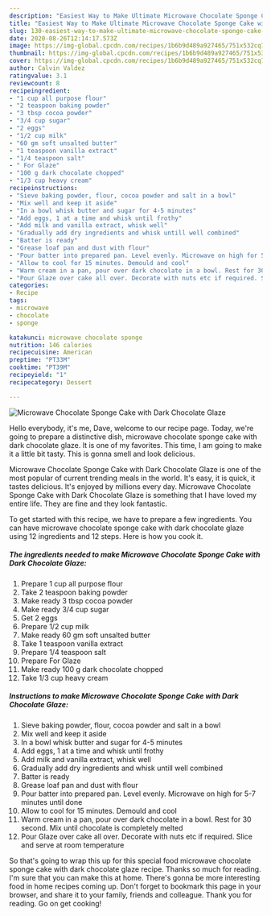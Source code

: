 ```yaml
---
description: "Easiest Way to Make Ultimate Microwave Chocolate Sponge Cake with Dark Chocolate Glaze"
title: "Easiest Way to Make Ultimate Microwave Chocolate Sponge Cake with Dark Chocolate Glaze"
slug: 130-easiest-way-to-make-ultimate-microwave-chocolate-sponge-cake-with-dark-chocolate-glaze
date: 2020-08-26T12:14:17.573Z
image: https://img-global.cpcdn.com/recipes/1b6b9d489a927465/751x532cq70/microwave-chocolate-sponge-cake-with-dark-chocolate-glaze-recipe-main-photo.jpg
thumbnail: https://img-global.cpcdn.com/recipes/1b6b9d489a927465/751x532cq70/microwave-chocolate-sponge-cake-with-dark-chocolate-glaze-recipe-main-photo.jpg
cover: https://img-global.cpcdn.com/recipes/1b6b9d489a927465/751x532cq70/microwave-chocolate-sponge-cake-with-dark-chocolate-glaze-recipe-main-photo.jpg
author: Calvin Valdez
ratingvalue: 3.1
reviewcount: 8
recipeingredient:
- "1 cup all purpose flour"
- "2 teaspoon baking powder"
- "3 tbsp cocoa powder"
- "3/4 cup sugar"
- "2 eggs"
- "1/2 cup milk"
- "60 gm soft unsalted butter"
- "1 teaspoon vanilla extract"
- "1/4 teaspoon salt"
- " For Glaze"
- "100 g dark chocolate chopped"
- "1/3 cup heavy cream"
recipeinstructions:
- "Sieve baking powder, flour, cocoa powder and salt in a bowl"
- "Mix well and keep it aside"
- "In a bowl whisk butter and sugar for 4-5 minutes"
- "Add eggs, 1 at a time and whisk until frothy"
- "Add milk and vanilla extract, whisk well"
- "Gradually add dry ingredients and whisk untill well combined"
- "Batter is ready"
- "Grease loaf pan and dust with flour"
- "Pour batter into prepared pan. Level evenly. Microwave on high for 5-7 minutes until done"
- "Allow to cool for 15 minutes. Demould and cool"
- "Warm cream in a pan, pour over dark chocolate in a bowl. Rest for 30 second. Mix until chocolate is completely melted"
- "Pour Glaze over cake all over. Decorate with nuts etc if required. Slice and serve at room temperature"
categories:
- Recipe
tags:
- microwave
- chocolate
- sponge

katakunci: microwave chocolate sponge 
nutrition: 146 calories
recipecuisine: American
preptime: "PT33M"
cooktime: "PT39M"
recipeyield: "1"
recipecategory: Dessert

---
```



![Microwave Chocolate Sponge Cake with Dark Chocolate Glaze](https://img-global.cpcdn.com/recipes/1b6b9d489a927465/751x532cq70/microwave-chocolate-sponge-cake-with-dark-chocolate-glaze-recipe-main-photo.jpg)

Hello everybody, it's me, Dave, welcome to our recipe page. Today, we're going to prepare a distinctive dish, microwave chocolate sponge cake with dark chocolate glaze. It is one of my favorites. This time, I am going to make it a little bit tasty. This is gonna smell and look delicious.

Microwave Chocolate Sponge Cake with Dark Chocolate Glaze is one of the most popular of current trending meals in the world. It's easy, it is quick, it tastes delicious. It's enjoyed by millions every day. Microwave Chocolate Sponge Cake with Dark Chocolate Glaze is something that I have loved my entire life. They are fine and they look fantastic.




To get started with this recipe, we have to prepare a few ingredients. You can have microwave chocolate sponge cake with dark chocolate glaze using 12 ingredients and 12 steps. Here is how you cook it.

<!--inarticleads1-->

##### The ingredients needed to make Microwave Chocolate Sponge Cake with Dark Chocolate Glaze:

1. Prepare 1 cup all purpose flour
1. Take 2 teaspoon baking powder
1. Make ready 3 tbsp cocoa powder
1. Make ready 3/4 cup sugar
1. Get 2 eggs
1. Prepare 1/2 cup milk
1. Make ready 60 gm soft unsalted butter
1. Take 1 teaspoon vanilla extract
1. Prepare 1/4 teaspoon salt
1. Prepare  For Glaze
1. Make ready 100 g dark chocolate chopped
1. Take 1/3 cup heavy cream




<!--inarticleads2-->

##### Instructions to make Microwave Chocolate Sponge Cake with Dark Chocolate Glaze:

1. Sieve baking powder, flour, cocoa powder and salt in a bowl
1. Mix well and keep it aside
1. In a bowl whisk butter and sugar for 4-5 minutes
1. Add eggs, 1 at a time and whisk until frothy
1. Add milk and vanilla extract, whisk well
1. Gradually add dry ingredients and whisk untill well combined
1. Batter is ready
1. Grease loaf pan and dust with flour
1. Pour batter into prepared pan. Level evenly. Microwave on high for 5-7 minutes until done
1. Allow to cool for 15 minutes. Demould and cool
1. Warm cream in a pan, pour over dark chocolate in a bowl. Rest for 30 second. Mix until chocolate is completely melted
1. Pour Glaze over cake all over. Decorate with nuts etc if required. Slice and serve at room temperature




So that's going to wrap this up for this special food microwave chocolate sponge cake with dark chocolate glaze recipe. Thanks so much for reading. I'm sure that you can make this at home. There's gonna be more interesting food in home recipes coming up. Don't forget to bookmark this page in your browser, and share it to your family, friends and colleague. Thank you for reading. Go on get cooking!
